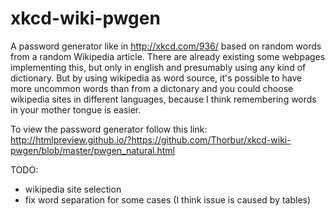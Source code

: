 xkcd-wiki-pwgen
===============

A password generator like in http://xkcd.com/936/ based on random words from a random Wikipedia article. 
There are already existing some webpages implementing this, but only in english and presumably using any kind of dictionary. 
But by using wikipedia as word source, it's possible to have more uncommon words than from a dictonary and you could choose wikipedia sites in different languages, because I think remembering words in your mother tongue is easier.

To view the password generator follow this link: http://htmlpreview.github.io/?https://github.com/Thorbur/xkcd-wiki-pwgen/blob/master/pwgen_natural.html

TODO:
- wikipedia site selection
- fix word separation for some cases (I think issue is caused by tables)
